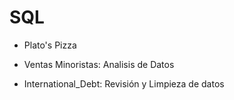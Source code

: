 # SQL

+ Plato's Pizza 

+ Ventas Minoristas: Analisis de Datos 

+ International_Debt: Revisión y Limpieza de datos
